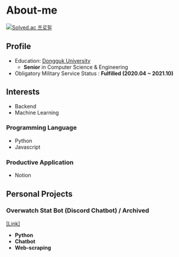 # About-me

[![Solved.ac
프로필](http://mazassumnida.wtf/api/v2/generate_badge?boj=kunwoo0927)](https://solved.ac/profile/kunwoo0927)

## Profile

* Education: [Dongguk University](http://www.dongguk.ac.kr/)
  * **Senior** in Computer Science & Engineering
* Obligatory Military Service Status : **Fulfilled (2020.04 ~ 2021.10)**


## Interests
* Backend
* Machine Learning

### Programming Language
* Python
* Javascript

### Productive Application
* Notion

## Personal Projects
### Overwatch Stat Bot (Discord Chatbot) / Archived
[[Link]](https://github.com/Uniaut/ow_stat_bot)

* **Python**
* **Chatbot**
* **Web-scraping**

